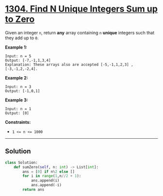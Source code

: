 # [1304. Find N Unique Integers Sum up to Zero](https://leetcode.com/problems/find-n-unique-integers-sum-up-to-zero/description/?envType=daily-question&envId=2025-09-07)

Given an integer <code>n</code>, return **any**  array containing <code>n</code> **unique**  integers such that they add up to <code>0</code>.

**Example 1:** 

```
Input: n = 5
Output: [-7,-1,1,3,4]
Explanation: These arrays also are accepted [-5,-1,1,2,3] , [-3,-1,2,-2,4].
```

**Example 2:** 

```
Input: n = 3
Output: [-1,0,1]
```

**Example 3:** 

```
Input: n = 1
Output: [0]
```

**Constraints:** 

- <code>1 <= n <= 1000</code>

---

## Solution

```python
class Solution:
    def sumZero(self, n: int) -> List[int]:
        ans = [0] if n%2 else []
        for i in range(1,n//2 + 1):
            ans.append(i)
            ans.append(-i)
        return ans
```